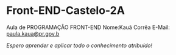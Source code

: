 # Front-END-Castelo-2A
Aula de PROGRAMAÇÃO FRONT-END
Nome:Kauã Corrêa
E-Mail: paula.kaua@pr.gov.b

*Espero aprender e aplicar todo o conhecimento atribuído!*
